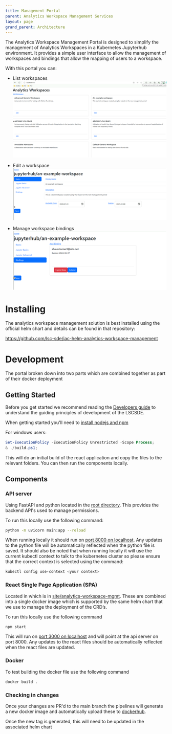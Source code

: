 ```yaml
---
title: Management Portal
parent: Analytics Workspace Management Services
layout: page
grand_parent: Architecture
---
```

The Analytics Workspace Management Portal is designed to simplify the management of Analytics Workspaces in a Kubernetes Jupyterhub environment. It provides a simple user interface to allow the management of workspaces and bindings that allow the mapping of users to a workspace.

With this portal you can:

* List workspaces
![Listing Workspaces](listing-workspaces.png)


* Edit a workspace 
![Edit a workspace](edit-workspace.png)

* Manage workspace bindings
![Manage workspace bindings](manage-bindings.png)

# Installing
The analytics workspace management solution is best installed using the official helm chart and details can be found in that repository:

https://github.com/lsc-sde/iac-helm-analytics-workspace-management

# Development
The portal broken down into two parts which are combined together as part of their docker deployment

## Getting Started
Before you get started we recommend reading the [Developers guide](https://lsc-sde.github.io/lsc-sde/Developers.html) to understand the guiding principles of development of the LSCSDE.

When getting started you'll need to [install nodejs and npm](https://docs.npmjs.com/downloading-and-installing-node-js-and-npm)

For windows users:
```powershell
Set-ExecutionPolicy -ExecutionPolicy Unrestricted -Scope Process;
& ./build.ps1;
```

This will do an initial build of the react application and copy the files to the relevant folders. You can then run the components locally.

## Components
### API server 
Using FastAPI and python located in the [root directory](./). This provides the backend API's used to manage permissions.

To run this locally use the following command:
```bash
python -m uvicorn main:app --reload
```

When running locally it should run on [port 8000 on localhost](http://localhost:8000). Any updates to the python file will be automatically reflected when the python file is saved. It should also be noted that when running locally it will use the current kubectl context to talk to the kubernetes cluster so please ensure that the correct context is selected using the command:

```bash
kubectl config use-context <your context>
```

### React Single Page Application (SPA) 
Located in which is in [site/analytics-workspace-mgmt](site/analytics-workspace-mgmt/). These are combined into a single docker image which is supported by the same helm chart that we use to manage the deployment of the CRD’s.

To run this locally use the following command

```bash
npm start
```

This will run on [port 3000 on localhost](http://localhost:3000) and will point at the api server on port 8000. Any updates to the react files should be automatically reflected when the react files are updated.

### Docker
To test building the docker file use the following command

```bash
docker build .
```

### Checking in changes
Once your changes are PR'd to the main branch the pipelines will generate a new docker image and automatically upload these to [dockerhub](https://hub.docker.com/r/lscsde/analytics-workspace-mgmt).

Once the new tag is generated, this will need to be updated in the associated helm chart
